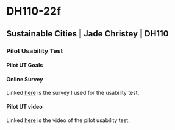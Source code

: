 # DH110-22f

## Sustainable Cities | Jade Christey | DH110

### Pilot Usability Test

#### Pilot UT Goals

#### Online Survey 

Linked [here](https://forms.gle/wKbjUbdrzt2zCF3F9) is the survey I used for the usability test.

#### Pilot UT video

Linked [here](https://drive.google.com/drive/folders/1r7x38sGm5Kby1fjHuZGajr65m3XjY_g7?usp=sharing) is the video of the pilot usability test.

